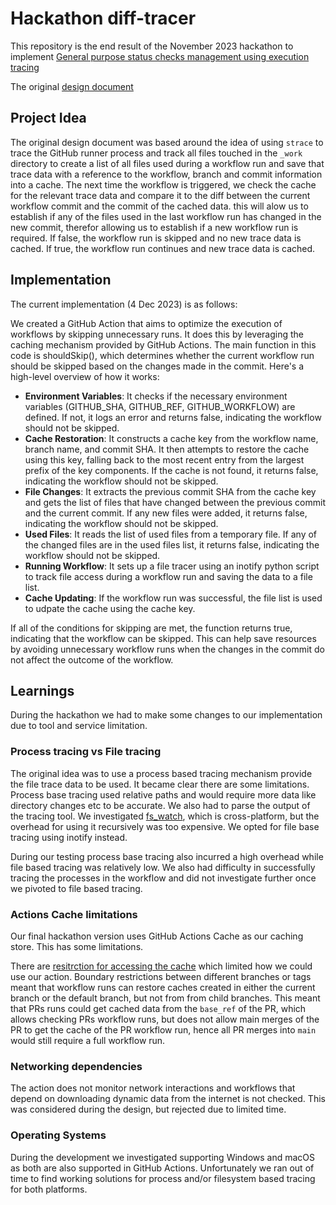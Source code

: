 # Hackathon diff-tracer

This repository is the end result of the November 2023 hackathon to implement
[General purpose status checks management using execution tracing](https://github.com/github/code-scanning-hackathon/issues/128)

The original
[design document](https://docs.google.com/document/d/1I134wAefXgpRy7SzC7SQT3Zj2PPTfNbR5wH4HXWlNao/edit#heading=h.msq7u3o3f8h6)

## Project Idea

The original design document was based around the idea of using `strace` to
trace the GitHub runner process and track all files touched in the `_work`
directory to create a list of all files used during a workflow run and save that
trace data with a reference to the workflow, branch and commit information into
a cache. The next time the workflow is triggered, we check the cache for the
relevant trace data and compare it to the diff between the current workflow
commit and the commit of the cached data. this will alow us to establish if any
of the files used in the last workflow run has changed in the new commit,
therefor allowing us to establish if a new workflow run is required. If false,
the workflow run is skipped and no new trace data is cached. If true, the
workflow run continues and new trace data is cached.

## Implementation

The current implementation (4 Dec 2023) is as follows:

We created a GitHub Action that aims to optimize the execution of workflows by
skipping unnecessary runs. It does this by leveraging the caching mechanism
provided by GitHub Actions. The main function in this code is shouldSkip(),
which determines whether the current workflow run should be skipped based on the
changes made in the commit. Here's a high-level overview of how it works:

- **Environment Variables**: It checks if the necessary environment variables
  (GITHUB_SHA, GITHUB_REF, GITHUB_WORKFLOW) are defined. If not, it logs an
  error and returns false, indicating the workflow should not be skipped.
- **Cache Restoration**: It constructs a cache key from the workflow name,
  branch name, and commit SHA. It then attempts to restore the cache using this
  key, falling back to the most recent entry from the largest prefix of the key
  components. If the cache is not found, it returns false, indicating the
  workflow should not be skipped.
- **File Changes**: It extracts the previous commit SHA from the cache key and
  gets the list of files that have changed between the previous commit and the
  current commit. If any new files were added, it returns false, indicating the
  workflow should not be skipped.
- **Used Files**: It reads the list of used files from a temporary file. If any
  of the changed files are in the used files list, it returns false, indicating
  the workflow should not be skipped.
- **Running Workflow**: It sets up a file tracer using an inotify python script
  to track file access during a workflow run and saving the data to a file list.
- **Cache Updating**: If the workflow run was successful, the file list is used
  to udpate the cache using the cache key.

If all of the conditions for skipping are met, the function returns true,
indicating that the workflow can be skipped. This can help save resources by
avoiding unnecessary workflow runs when the changes in the commit do not affect
the outcome of the workflow.

## Learnings

During the hackathon we had to make some changes to our implementation due to
tool and service limitation.

### Process tracing vs File tracing

The original idea was to use a process based tracing mechanism provide the file
trace data to be used. It became clear there are some limitations. Process base
tracing used relative paths and would require more data like directory changes
etc to be accurate. We also had to parse the output of the tracing tool. We
investigated [fs_watch](https://emcrisostomo.github.io/fswatch/), which is
cross-platform, but the overhead for using it recursively was too expensive. We
opted for file base tracing using inotify instead.

During our testing process base tracing also incurred a high overhead while file
based tracing was relatively low. We also had difficulty in successfully tracing
the processes in the workflow and did not investigate further once we pivoted to
file based tracing.

### Actions Cache limitations

Our final hackathon version uses GitHub Actions Cache as our caching store. This
has some limitations.

There are
[resitrction for accessing the cache](https://docs.github.com/en/actions/using-workflows/caching-dependencies-to-speed-up-workflows#restrictions-for-accessing-a-cache)
which limited how we could use our action. Boundary restrictions between
different branches or tags meant that workflow runs can restore caches created
in either the current branch or the default branch, but not from from child
branches. This meant that PRs runs could get cached data from the `base_ref` of
the PR, which allows checking PRs workflow runs, but does not allow main merges
of the PR to get the cache of the PR workflow run, hence all PR merges into
`main` would still require a full workflow run.

### Networking dependencies

The action does not monitor network interactions and workflows that depend on
downloading dynamic data from the internet is not checked. This was considered
during the design, but rejected due to limited time.

### Operating Systems

During the development we investigated supporting Windows and macOS as both are
also supported in GitHub Actions. Unfortunately we ran out of time to find
working solutions for process and/or filesystem based tracing for both
platforms.
